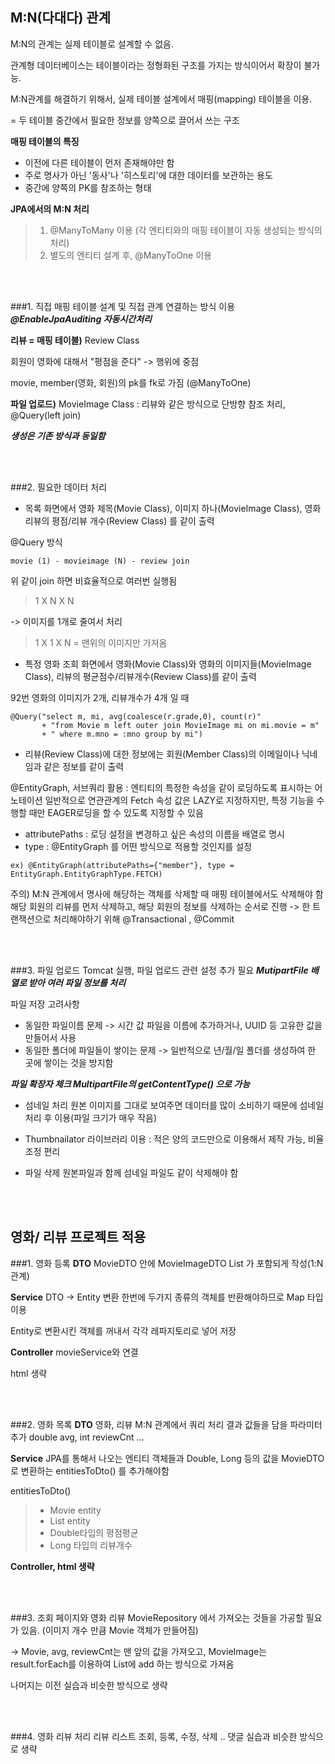 ## M:N(다대다) 관계 
M:N의 관계는 실제 테이블로 설계할 수 없음.

관계형 데이터베이스는 테이블이라는 정형화된 구조를 가지는 방식이어서 확장이 불가능.

M:N관계를 해결하기 위해서, 실제 테이블 설계에서 매핑(mapping) 테이블을 이용.

= 두 테이블 중간에서 필요한 정보를 양쪽으로 끌어서 쓰는 구조


****매핑 테이블의 특징**** 
- 이전에 다른 테이블이 먼저 존재해야만 함
- 주로 명사가 아닌 '동사'나 '히스토리'에 대한 데이터를 보관하는 용도
- 중간에 양쪽의 PK를 참조하는 형태


****JPA에서의 M:N 처리****
> 1. @ManyToMany 이용 (각 엔티티와의 매핑 테이블이 자동 생성되는 방식의 처리)
> 2. 별도의 엔티티 설계 후, @ManyToOne 이용

<br /><br />

###1. 직접 매핑 테이블 설계 및 직접 관계 연결하는 방식 이용
***@EnableJpaAuditing 자동시간처리***


****리뷰 = 매핑 테이블)****
Review Class

회원이 영화에 대해서 "평점을 준다" -> 행위에 중점

movie, member(영화, 회원)의 pk를 fk로 가짐 (@ManyToOne)


****파일 업로드)****
MovieImage Class
: 리뷰와 같은 방식으로 단방향 참조 처리, @Query(left join)

***생성은 기존 방식과 동일함***

<br/><br/>

###2. 필요한 데이터 처리
* 목록 화면에서 영화 제목(Movie Class), 이미지 하나(MovieImage Class), 영화 리뷰의 평점/리뷰 개수(Review Class) 를 같이 출력

@Query 방식 
```
movie (1) - movieimage (N) - review join
```

위 같이 join 하면 비효율적으로 여러번 실행됨
> 1 X N X N 

-> 이미지를 1개로 줄여서 처리
> 1 X 1 X N 
= 맨위의 이미지만 가져옴 

* 특정 영화 조회 화면에서 영화(Movie Class)와 영화의 이미지들(MovieImage Class), 리뷰의 평균점수/리뷰개수(Review Class)를 같이 출력

92번 영화의 이미지가 2개, 리뷰개수가 4개 일 때
```
@Query("select m, mi, avg(coalesce(r.grade,0), count(r)" 
       + "from Movie m left outer join MovieImage mi on mi.movie = m" 
       + " where m.mno = :mno group by mi")
```

* 리뷰(Review Class)에 대한 정보에는 회원(Member Class)의 이메일이나 닉네임과 같은 정보를 같이 출력
 
@EntityGraph, 서브쿼리 활용
: 엔티티의 특정한 속성을 같이 로딩하도록 표시하는 어노테이션
일반적으로 연관관계의 Fetch 속성 값은 LAZY로 지정하지만, 특정 기능을 수행할 때만 EAGER로딩을 할 수 있도록 지정할 수 있음 

- attributePaths : 로딩 설정을 변경하고 싶은 속성의 이름을 배열로 명시
- type : @EntityGraph 를 어떤 방식으로 적용할 것인지를 설정
```
ex) @EntityGraph(attributePaths={"member"}, type = EntityGraph.EntityGraphType.FETCH)
```

주의) M:N 관계에서 명사에 해당하는 객체를 삭제할 때 매핑 테이블에서도 삭제해야 함
해당 회원의 리뷰를 먼저 삭제하고, 해당 회원의 정보를 삭제하는 순서로 진행
-> 한 트랜잭션으로 처리해야하기 위해 @Transactional , @Commit 

<br/><br/>

###3. 파일 업로드
Tomcat 실행, 파일 업로드 관련 설정 추가 필요
***MutipartFile 배열로 받아 여러 파일 정보를 처리***

파일 저장 고려사항
- 동일한 파일이름 문제 -> 시간 값 파일을 이름에 추가하거나, UUID 등 고유한 값을 만들어서 사용
- 동일한 폴더에 파일들이 쌓이는 문제 -> 일반적으로 년/월/일 폴더를 생성하여 한 곳에 쌓이는 것을 방지함

***파일 확장자 체크 MultipartFile의 getContentType() 으로 가능***


* 섬네일 처리
원본 이미지를 그대로 보여주면 데이터를 많이 소비하기 때문에 섬네일 처리 후 이용(파일 크기가 매우 작음)
 * Thumbnailator 라이브러리 이용 : 적은 양의 코드만으로 이용해서 제작 가능, 비율 조정 편리


* 파일 삭제
원본파일과 함께 섬네일 파일도 같이 삭제해야 함

<br/><br/>

## 영화/ 리뷰 프로젝트 적용
###1. 영화 등록
****DTO****
MovieDTO 안에 MovieImageDTO List 가 포함되게 작성(1:N 관계)

****Service****
DTO -> Entity 변환
한번에 두가지 종류의 객체를 반환해야하므로 Map 타입 이용

Entity로 변환시킨 객체를 꺼내서 각각 레파지토리로 넣어 저장

****Controller****
movieService와 연결

html 생략

<br/><br/>

###2. 영화 목록
****DTO****
영화, 리뷰 M:N 관계에서 쿼리 처리 결과 값들을 담을 파라미터 추가
double avg, int reviewCnt ...

****Service****
JPA를 통해서 나오는 엔티티 객체들과 Double, Long 등의 값을 MovieDTO로 변환하는 entitiesToDto() 를 추가해야함

entitiesToDto()
> - Movie entity
> - List<MovieImage> entity
> - Double타입의 평점평균
> - Long 타입의 리뷰개수

****Controller, html 생략****

<br/><br/>

###3. 조회 페이지와 영화 리뷰
MovieRepository 에서 가져오는 것들을 가공할 필요가 있음.
(이미지 개수 만큼 Movie 객체가 만들어짐)

-> Movie, avg, reviewCnt는 맨 앞의 값을 가져오고, MovieImage는 result.forEach를 이용하여 List에 add 하는 방식으로 가져옴

나머지는 이전 실습과 비슷한 방식으로 생략

<br/><br/>

###4. 영화 리뷰 처리
리뷰 리스트 조회, 등록, 수정, 삭제 .. 댓글 실습과 비슷한 방식으로 생략 
